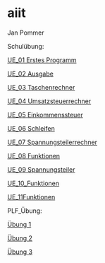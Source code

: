 # aiit
Jan Pommer

Schulübung:

[UE_01 Erstes Programm](https://github.com/pomjam18/aiit/tree/master/2ahme/ue_01_gcc)


[UE_02 Ausgabe](https://github.com/pomjam18/aiit/tree/master/2ahme/ue_02_ausgabe)


[UE_03 Taschenrechner](https://github.com/pomjam18/aiit/tree/master/2ahme/ue_03%20taschenrechner)


[UE_04 Umsatzsteuerrechner](https://github.com/pomjam18/aiit/tree/master/2ahme/ue_04_umsatzsteuerrechner)


[UE_05 Einkommenssteuer](https://github.com/pomjam18/aiit/tree/master/2ahme/ue_05_einkommenssteuer)


[UE_06 Schleifen](https://github.com/pomjam18/aiit/tree/master/2ahme/ue_06%20schleifen)


[UE_07 Spannungsteilerrechner](https://github.com/pomjam18/aiit/tree/master/2ahme/ue_07_spannungsteilerrechner)


[UE_08 Funktionen](https://github.com/pomjam18/aiit/tree/master/2ahme/ue_08_funktionen)


[UE_09 Spannungsteiler](https://github.com/pomjam18/aiit/tree/master/2ahme/ue_09_spannungsteiler)


[UE_10_Funktionen](https://github.com/pomjam18/aiit/tree/master/2ahme/ue_10_funktionen)


[UE_11Funktionen](https://github.com/pomjam18/aiit/tree/master/2ahme/ue_11_funktionen)



PLF_Übung:

[Übung 1](https://github.com/pomjam18/aiit/tree/master/2ahme/Uebung)

[Übung 2](https://github.com/pomjam18/aiit/tree/master/2ahme/Uebung2)

[Übung 3](https://github.com/pomjam18/aiit/tree/master/2ahme/Uebung3)



